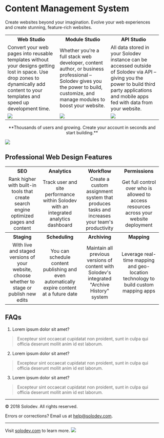 ﻿# Content Management System
Create websites beyond your imagination.
Evolve your web experiences and create stunning, feature-rich websites.


<table>
	<tr>
		<th width="299">Web Studio</td>
		<th width="299">Module Studio</td>
		<th width="299">API Studio</td>
	</tr>
	<tr>
	<td>Convert your web pages into reusable templates without your designs getting lost in space. Use drop zones to dynamically add content to your templates and speed up development time.</td>	
	<td>Whether you’re a full stack web developer, content author, or business professional – Solodev gives you the power to build, customize, and manage modules to boost your website.
	</td>	
	<td>All data stored in your Solodev instance can be accessed outside of Solodev via API – giving you the power to build third party applications and mobile apps fed with data from your website. 
    </td>	
	</tr>
	<tr>
	<td><img src="https://www.solodev.com/_/images/pageBuilderMagellan.jpg"></td>
	<td><img src="https://www.solodev.com/_/images/multiSite.jpg"></td>
	<td><img src="https://www.solodev.com/_/images/API_Studio.png"></td>
	</tr>
	
</table>

<p align="center">**Thousands of users and growing. Create your account in seconds and start building.**</p>
<img align="center" src="https://www.solodev.com/_/images/g2-crowd-summer.png">

## Professional Web Design Features
<table>
<tr>
	<th width="225">SEO</td>
	<th width="225">Analytics</td>
	<th width="225">Workflow</td>
	<th width="225">Permissions</td>
</tr>
<tr>
	<td align ="center">Rank higher with built-in tools that create search engine optimized pages and content</td>	
	<td align ="center">Track user and site performance within Solodev with an integrated analytics dashboard</td>	
	<td align ="center">Create a custom assignment system that produces tasks and increases your team's productivity</td>	
	<td align ="center">Get full control over who is allowed to access resources across your website deployment</td>
</tr>
<tr>
    <th>Staging</th>
	<th>Scheduling</th>
	<th>Archiving</th>
	<th>Mapping</th>
</tr>
<tr>
	<td align ="center">With live and staged versions of your website, choose whether to stage or publish new edits</td>
	<td align ="center">You can schedule content publishing and even automatically expire content at a future date</td>
	<td align ="center">Maintain all previous versions of content with Solodev's integrated "Archive History" system</td>
	<td align ="center">Leverage real-time mapping and geo-location technology to build custom mapping apps</td>
</tr>
	</table>

## FAQs
1. Lorem ipsum dolor sit amet?
> Excepteur sint occaecat cupidatat non proident, sunt in culpa qui officia deserunt mollit anim id est laborum.

2. Lorem ipsum dolor sit amet?
> Excepteur sint occaecat cupidatat non proident, sunt in culpa qui officia deserunt mollit anim id est laborum.

3. Lorem ipsum dolor sit amet?
> Excepteur sint occaecat cupidatat non proident, sunt in culpa qui officia deserunt mollit anim id est laborum.

---
© 2018 Solodev. All rights reserved. 

Errors or corrections? Email us at help@solodev.com.

---
Visit [solodev.com](https://www.solodev.com/) to learn more. <img src="https://www.google-analytics.com/collect?v=1&tid=UA-3849724-1&cid=1&t=event&ec=github_aws&ea=pro&cs=github&cm=github&cn=github_cms" />
